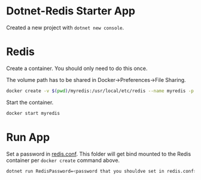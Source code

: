 # Dotnet-Redis Starter App

Created a new project with `dotnet new console`.

# Redis

Create a container. You should only need to do this once.

The volume path has to be shared in Docker->Preferences->File Sharing.

```bash
docker create -v $(pwd)/myredis:/usr/local/etc/redis --name myredis -p 6379:6379 redis redis-server /usr/local/etc/redis
```

Start the container.

```bash
docker start myredis
```

# Run App

Set a password in [redis.conf](redis-config/redis-sample.conf). This folder will get bind mounted to the Redis container per `docker create` command above.

```bash
dotnet run RedisPassword=<password that you shouldve set in redis.conf>
```